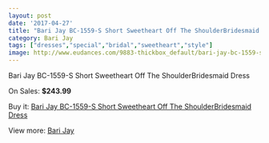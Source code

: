 ```yaml
---
layout: post
date: '2017-04-27'
title: "Bari Jay BC-1559-S Short Sweetheart Off The ShoulderBridesmaid Dress"
category: Bari Jay
tags: ["dresses","special","bridal","sweetheart","style"]
image: http://www.eudances.com/9883-thickbox_default/bari-jay-bc-1559-s-short-sweetheart-off-the-shoulderbridesmaid-dress.jpg
---
```

Bari Jay BC-1559-S Short Sweetheart Off The ShoulderBridesmaid Dress

On Sales: **$243.99**
<a href="https://www.eudances.com/en/bari-jay/3246-bari-jay-bc-1559-s-short-sweetheart-off-the-shoulderbridesmaid-dress.html"><amp-img layout="responsive" width="600" height="600" src="//www.eudances.com/9883-thickbox_default/bari-jay-bc-1559-s-short-sweetheart-off-the-shoulderbridesmaid-dress.jpg" alt="Bari Jay BC-1559-S Short Sweetheart Off The ShoulderBridesmaid Dress 0" /></a>

Buy it: [Bari Jay BC-1559-S Short Sweetheart Off The ShoulderBridesmaid Dress](https://www.eudances.com/en/bari-jay/3246-bari-jay-bc-1559-s-short-sweetheart-off-the-shoulderbridesmaid-dress.html "Bari Jay BC-1559-S Short Sweetheart Off The ShoulderBridesmaid Dress")

View more: [Bari Jay](https://www.eudances.com/en/56-bari-jay "Bari Jay")